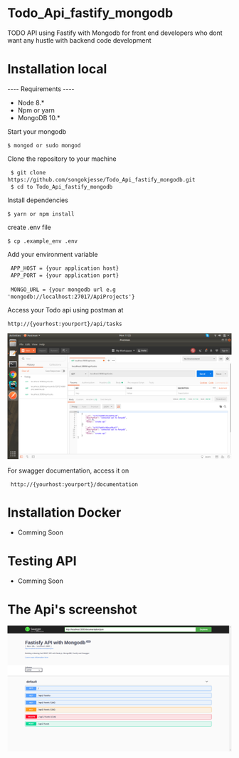 # Todo_Api_fastify_mongodb
TODO API using Fastify with Mongodb for front end developers who dont want any hustle with backend code development  


# Installation local
---- Requirements ----
- Node 8.*
- Npm or yarn
- MongoDB 10.*

Start your mongodb 
```$xslt
$ mongod or sudo mongod
```
Clone the repository to your machine

```
 $ git clone https://github.com/songokjesse/Todo_Api_fastify_mongodb.git
 $ cd to Todo_Api_fastify_mongodb
```

Install dependencies

```$xslt
$ yarn or npm install
```
create .env file
```$xslt
$ cp .example_env .env
```
Add your environment variable

```$xslt
 APP_HOST = {your application host}
 APP_PORT = {your application port}
 
 MONGO_URL = {your mongodb url e.g 'mongodb://localhost:27017/ApiProjects'}
```

Access your Todo api using postman at 
```$xslt
http://{yourhost:yourport}/api/tasks
```
![alt text](screenshots/postman_screenshot.png)


For swagger documentation, access it on

```$xslt
 http://{yourhost:yourport}/documentation
```

# Installation Docker
- Comming Soon

# Testing API 
- Comming Soon

# The Api's screenshot
![alt text](screenshots/api_swagger_screenshot.png)
